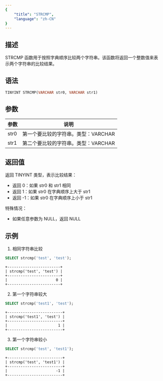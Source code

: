 ```yaml
---
{
    "title": "STRCMP",
    "language": "zh-CN"
}
---
```


<!-- 
Licensed to the Apache Software Foundation (ASF) under one
or more contributor license agreements.  See the NOTICE file
distributed with this work for additional information
regarding copyright ownership.  The ASF licenses this file
to you under the Apache License, Version 2.0 (the
"License"); you may not use this file except in compliance
with the License.  You may obtain a copy of the License at

  http://www.apache.org/licenses/LICENSE-2.0

Unless required by applicable law or agreed to in writing,
software distributed under the License is distributed on an
"AS IS" BASIS, WITHOUT WARRANTIES OR CONDITIONS OF ANY
KIND, either express or implied.  See the License for the
specific language governing permissions and limitations
under the License.
-->

## 描述

STRCMP 函数用于按照字典顺序比较两个字符串。该函数将返回一个整数值来表示两个字符串的比较结果。

## 语法

```sql
TINYINT STRCMP(VARCHAR str0, VARCHAR str1)
```

## 参数
| 参数 | 说明 |
| -- | -- |
| str0 | 第一个要比较的字符串。类型：VARCHAR |
| str1 | 第二个要比较的字符串。类型：VARCHAR |

## 返回值

返回 TINYINT 类型，表示比较结果：
- 返回 0：如果 str0 和 str1 相同
- 返回 1：如果 str0 在字典顺序上大于 str1
- 返回 -1：如果 str0 在字典顺序上小于 str1

特殊情况：
- 如果任意参数为 NULL，返回 NULL

## 示例

1. 相同字符串比较
```sql
SELECT strcmp('test', 'test');
```
```text
+------------------------+
| strcmp('test', 'test') |
+------------------------+
|                      0 |
+------------------------+
```

2. 第一个字符串较大
```sql
SELECT strcmp('test1', 'test');
```
```text
+-------------------------+
| strcmp('test1', 'test') |
+-------------------------+
|                       1 |
+-------------------------+
```

3. 第一个字符串较小
```sql
SELECT strcmp('test', 'test1');
```
```text
+-------------------------+
| strcmp('test', 'test1') |
+-------------------------+
|                      -1 |
+-------------------------+
```
